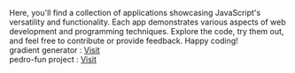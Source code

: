 Here, you'll find a collection of applications showcasing JavaScript's versatility and functionality. Each app demonstrates various aspects of web development and programming techniques. Explore the code, try them out, and feel free to contribute or provide feedback. Happy coding! <br>
gradient generator : [Visit](https://grad-gen.netlify.app)  <br>
pedro-fun project : [Visit](https://pedro-lovesu.netlify.app/)